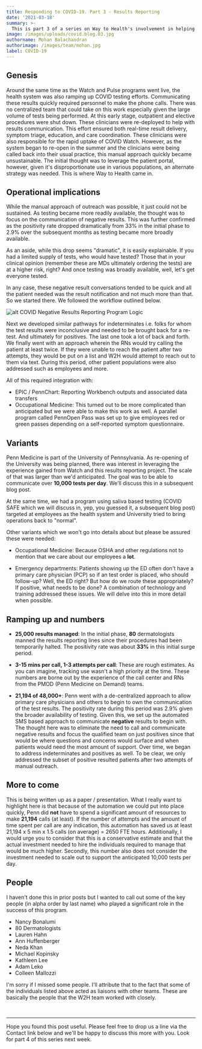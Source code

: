 ```yaml
---
title: Responding to COVID-19. Part 3 - Results Reporting
date: '2021-03-18'
summary: >-
  This is part 3 of a series on Way to Health's involvement in helping address the COVID-19 pandemic. This post focuses on the design and launch of the COVID Automated Results Reporting project. The intent behind this effort was to try and eliminate the manual effort around test result communication (especially when negative). While this was initially focused on patients, the effort quickly expanded to employees and most recently, students, faculty and staff here at Penn. 
image: /images/uploads/covid.blog.03.jpg
authorname: Mohan Balachandran
authorimage: /images/team/mohan.jpg
label: COVID-19
---
```


## Genesis
Around the same time as the Watch and Pulse programs went live, the health system was also ramping up COVID testing efforts. Communicating these results quickly required personnel to make the phone calls. There was no centralized team that could take on this work especially given the large volume of tests being performed. At this early stage, outpatient and elective procedures were shut down. These clinicians were re-deployed to help with results communication. This effort ensured both real-time result delivery, symptom triage, education, and care coordination. These clinicians were also responsible for the rapid uptake of COVID Watch. However, as the system began to re-open in the summer and the clinicians were being called back into their usual practice, this manual approach quickly became unsustainable. The initial thought was to leverage the patient portal, however, given it's disproportionate use in various populations, an alternate strategy was needed. This is where Way to Health came in. 

## Operational implications

While the manual approach of outreach was possible, it just could not be sustained. As testing became more readily available, the thought was to focus on the communication of negative results. This was further confirmed as the positivity rate dropped dramatically from 33% in the initial phase to 2.9% over the subsequent months as testing became more broadly available. 

As an aside, while this drop seems "dramatic", it is easily explainable. If you had a limited supply of tests, who would have tested? Those that in your clinical opinion (remember these are MDs ultimately ordering the tests) are at a higher risk, right? And once testing was broadly available, well, let's get everyone tested. 

In any case, these negative result conversations tended to be quick and all the patient needed was the result notification and not much more than that. So we started there. We followed the workflow outlined below. 

![alt COVID Negative Results Reporting Program Logic](/images/uploads/arr.logic.negs.jpg "COVID Negative Results Reporting Program Logic")

Next we developed similar pathways for indeterminates i.e. folks for whom the test results were inconclusive and needed to be brought back for a re-test. And ultimately for positives. The last one took a lot of back and forth. We finally went with an approach wherein the RNs would try calling the patient at least twice. If they were unable to reach the patient after two attempts, they would be put on a list and W2H would attempt to reach out to them via text. During this period, other patient populations were also addressed such as employees and more. 

All of this required integration with:

- EPIC / PennChart: Reporting Workbench outputs and associated data transfers
- Occupational Medicine: This turned out to be more complicated than anticipated but we were able to make this work as well. A parallel program called PennOpen Pass was set up to give employees red or green passes depending on a self-reported symptom questionnaire. 

## Variants

Penn Medicine is part of the University of Pennsylvania. As re-opening of the University was being planned, there was interest in leveraging the experience gained from Watch and this results reporting project. The scale of that was larger than we'd anticipated. The goal was to be able to communicate over **10,000 tests per day**. We'll discuss this in a subsequent blog post. 

At the same time, we had a program using saliva based testing (COVID SAFE which we will discuss in, yep, you guessed it, a subsequent blog post) targeted at employees as the health system and University tried to bring operations back to "normal". 

Other variants which we won't go into details about but please be assured these were needed:

- Occupational Medicine: Because OSHA and other regulations not to mention that we care about our employees a **lot**.

- Emergency departments: Patients showing up the ED often don't have a primary care physician (PCP) so if an test order is placed, who should follow-up? Well, the ED right? But how do we route these appropriately? If positive, what needs to be done? A combination of technology and training addressed these issues. We will delve into this in more detail when possible. 

## Ramping up and numbers

- **25,000 results managed**: In the initial phase, **80** dermatologists manned the results reporting lines since their procedures had been temporarily halted. The positivity rate was about **33%** in this initial surge period. 

- **3-15 mins per call, 1-3 attempts per call**: These are rough estimates. As you can imagine, tracking use wasn't a high priority at the time. These numbers are borne out by the experience of the call center and RNs from the PMOD (Penn Medicine on Demand) teams. 

- **21,194 of 48,000+**: Penn went with a de-centralized approach to allow primary care physicians and others to begin to own the communication of the test results. The positivity rate during this period was 2.9% given the broader availability of testing. Given this, we set up the automated SMS based approach to communicate **negative** results to begin with. The thought here was to eliminate the need to call and communicate negative results and focus the qualified team on just positives since that would be where questions and concerns would surface and when patients would need the most amount of support. Over time, we began to address indeterminates and positives as well. To be clear, we only addressed the subset of positive resulted patients after two attempts of manual outreach. 


## More to come

This is being written up as a paper / presentation. What I really want to highlight here is that because of the automation we could put into place quickly, Penn did **not** have to spend a significant amount of resources to make **21,194** calls (at least). If the number of attempts and the amount of time spent per call are any indication, this automation has saved us at least 21,194 x 5 min x 1.5 calls (on average) = 2650 FTE hours. Additionally, I would urge you to consider that this is a conservative estimate and that the actual investment needed to hire the individuals required to manage that would be much higher. Secondly, this number also does not consider the investment needed to scale out to support the anticipated 10,000 tests per day. 

## People

I haven't done this in prior posts but I wanted to call out some of the key people (in alpha order by last name) who played a significant role in the success of this program.

- Nancy Bonalumi
- 80 Dermatologists
- Lauren Hahn 
- Ann Huffenberger
- Neda Khan 
- Michael Kopinsky 
- Kathleen Lee
- Adam Leko
- Colleen Mallozzi 

I'm sorry if I missed some people. I'll attribute that to the fact that some of the individuals listed above acted as liaisons with other teams. These are basically the people that the W2H team worked with closely.

<br/> <hr/>
Hope you found this post useful. Please feel free to drop us a line via the Contact link below and we'll be happy to discuss this more with you. Look for part 4 of this series next week. 